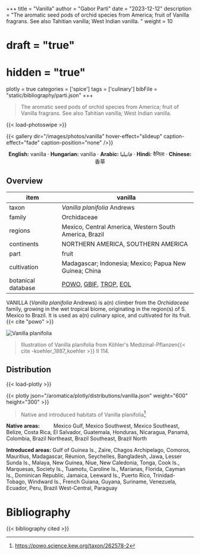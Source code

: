 +++
title = "Vanilla"
author = "Gabor Parti"
date = "2023-12-12"
description = "The aromatic seed pods of orchid species from America; fruit of Vanilla fragrans. See also Tahitian vanilla; West Indian vanilla. "
weight = 10
# draft = "true"
# hidden = "true"
plotly = true
categories = ['spice']
tags = ['culinary']
bibFile = "static/bibliography/parti.json"
+++

>The aromatic seed pods of orchid species from America; fruit of Vanilla fragrans. See also Tahitian vanilla; West Indian vanilla.  [<i class="fab fa-wikipedia-w"></i>](https://en.wikipedia.org/wiki/Vanilla)

{{< load-photoswipe >}}

{{< gallery dir="/images/photos/vanilla" hover-effect="slideup" caption-effect="fade" caption-position="none" />}}

<center>

**English:** vanilla · **Hungarian:** vanília · **Arabic:** <span class="arabic-text" dir="rtl">فانيليا</span> · **Hindi:** <span class="devanagari-text">वैनिला</span> · **Chinese:** <span class="traditional-chinese-text">香草</span>

</center>

## Overview

|       item       |                                                                                        vanilla                                                                                        |
|------------------|---------------------------------------------------------------------------------------------------------------------------------------------------------------------------------------|
|       taxon      |                                                                              *Vanilla planifolia* Andrews                                                                             |
|      family      |                                                                                      Orchidaceae                                                                                      |
|      regions     |                                                                 Mexico, Central America, Western South America, Brazil                                                                |
|    continents    |                                                                           NORTHERN AMERICA, SOUTHERN AMERICA                                                                          |
|       part       |                                                                                         fruit                                                                                         |
|    cultivation   |                                                                 Madagascar; Indonesia; Mexico; Papua New Guinea; China                                                                |
|botanical database|[POWO](https://powo.science.kew.org/taxon/262578-2), [GBIF](https://www.gbif.org/species/2803398), [TROP](https://www.tropicos.org/name/23501046), [EOL](https://eol.org/pages/1127948)|

VANILLA (*Vanilla planifolia* Andrews) is a(n) climber from the *Orchidaceae* family, growing in the wet tropical biome, originating in the region(s) of S. Mexico to Brazil. It is used as a(n) culinary spice, and cultivated for its fruit.{{< cite "powo" >}}

![Vanilla planifolia](/images/illustrations/vanilla.png?width=40rem "Illustration of Vanilla planifolia from Köhler's Medizinal-Pflanzen")

>Illustration of Vanilla planifolia from Köhler's Medizinal-Pflanzen{{< cite -koehler_1887_koehler >}} II 114.

## Distribution

{{< load-plotly >}}

{{< plotly json="/aromatica/plotly/distributions/vanilla.json" weight="600" height="300" >}}

>Native and introduced habitats of Vanilla planifolia[^powo]

[^powo]: https://powo.science.kew.org/taxon/262578-2

<p style="text-align:left;">

**Native areas:** &ensp; &ensp; &ensp; Mexico Gulf, Mexico Southwest, Mexico Southeast, Belize, Costa Rica, El Salvador, Guatemala, Honduras, Nicaragua, Panamá, Colombia, Brazil Northeast, Brazil Southeast, Brazil North

**Introduced areas:** Gulf of Guinea Is., Zaïre, Chagos Archipelago, Comoros, Mauritius, Madagascar, Réunion, Seychelles, Bangladesh, Jawa, Lesser Sunda Is., Malaya, New Guinea, Niue, New Caledonia, Tonga, Cook Is., Marquesas, Society Is., Tuamotu, Caroline Is., Marianas, Florida, Cayman Is., Dominican Republic, Jamaica, Leeward Is., Puerto Rico, Trinidad-Tobago, Windward Is., French Guiana, Guyana, Suriname, Venezuela, Ecuador, Peru, Brazil West-Central, Paraguay

</p>



# Bibliography

{{< bibliography cited >}}

